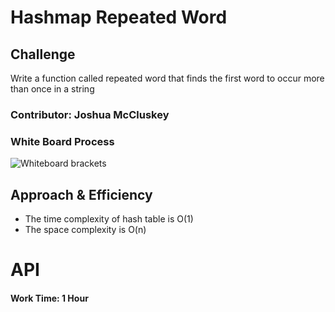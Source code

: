 # Hashmap Repeated Word

## Challenge
Write a function called repeated word that finds the first word to occur more than once in a string
### Contributor: Joshua McCluskey

### White Board Process

![Whiteboard brackets]()

## Approach & Efficiency


- The time complexity of hash table is O(1)
- The space complexity is O(n)

# API


#### Work Time: 1 Hour